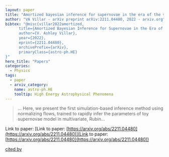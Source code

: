 ```yaml
---
layout: paper
title: "Amortized bayesian inference for supernovae in the era of the vera rubin observatory using normalizing flows"
author: "VA Villar - arXiv preprint arXiv:2211.04480, 2022 - arxiv.org"
bibtex: "@misc{villar2022amortized,
      title={Amortized Bayesian Inference for Supernovae in the Era of the Vera Rubin Observatory Using Normalizing Flows}, 
      author={V. Ashley Villar},
      year={2022},
      eprint={2211.04480},
      archivePrefix={arXiv},
      primaryClass={astro-ph.HE}
}"
hero_title: "Papers"
categories:
  - Physics
tags:
  - paper
  - arxiv_category:
    name: astro-ph.HE
    tooltip: High Energy Astrophysical Phenomena
---
```

>… Here, we present the first simulation-based inference method using normalizing flows, trained to rapidly infer the parameters of toy supernovae model in multivariate, Rubin…

Link to paper: [Link to paper: [https://arxiv.org/abs/2211.04480](https://arxiv.org/abs/2211.04480)](Link to paper: [https://arxiv.org/abs/2211.04480](https://arxiv.org/abs/2211.04480))

[cited by](https://scholar.google.com/scholar?cites=17210040949417357460&as_sdt=5,44&sciodt=0,44&hl=en&num=20)
